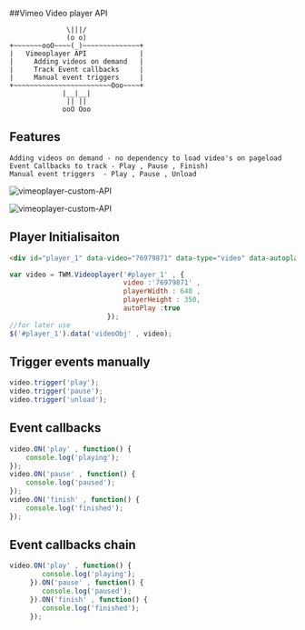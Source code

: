 ##Vimeo Video player API

           	      \|||/
	              (o o)
	+~~~~~~~ooO~~~~(_)~~~~~~~~~~~~~~+
	|	Vimeoplayer API				|
	|	  Adding videos on demand	|
	|	  Track Event callbacks		|
	|	  Manual event triggers		|
	+~~~~~~~~~~~~~~~~~~~~~~~~Ooo~~~~+
	           	 |__|__|
	              || ||
	           	 ooO Ooo


## Features
	Adding videos on demand - no dependency to load video's on pageload
	Event Callbacks to track - Play , Pause , Finish)
	Manual event triggers  - Play , Pause , Unload

![vimeoplayer-custom-API](https://github.com/maheshtalada/vimeoplayer-custom-API/blob/master/example/images/sample1.png)

![vimeoplayer-custom-API](https://github.com/maheshtalada/vimeoplayer-custom-API/blob/master/example/images/jumbosample.png)

## Player Initialisaiton

```html
<div id="player_1" data-video="76979871" data-type="video" data-autoplay="true"></div>
```

```js
var video = TWM.Videoplayer('#player_1' , {
                            video :'76979871' ,
                            playerWidth : 640 ,
                            playerHeight : 350,
                            autoPlay :true
                        });
//for later use
$('#player_1').data('videoObj' , video);
```

## Trigger events manually
```js
video.trigger('play');
video.trigger('pause');
video.trigger('unload');
```

## Event callbacks
```js
video.ON('play' , function() {
	console.log('playing');
});
video.ON('pause' , function() {
	console.log('paused');
});
video.ON('finish' , function() {
	console.log('finished');
});
```

## Event callbacks chain
```js
video.ON('play' , function() {
     	console.log('playing');
     }).ON('pause' , function() {
     	console.log('paused');
     }).ON('finish' , function() {
     	console.log('finished');
     });
```
